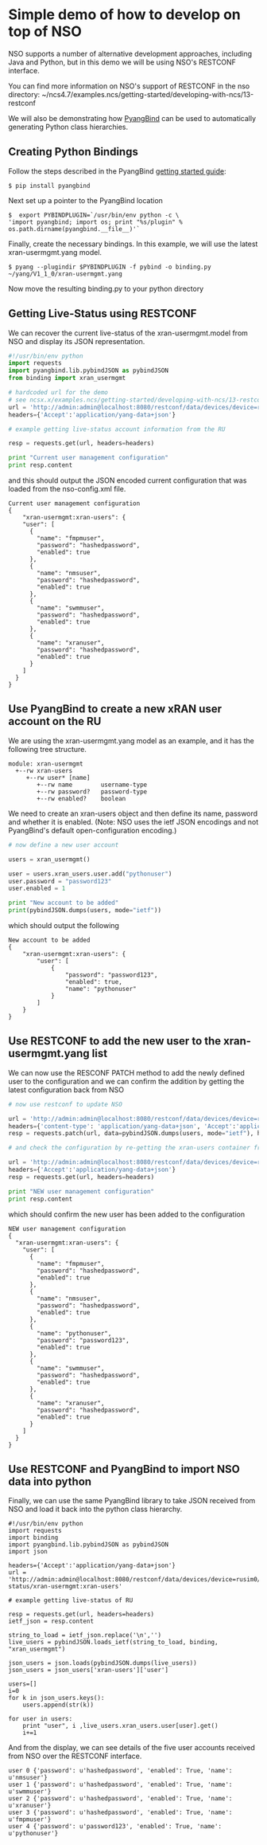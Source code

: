 # Simple demo of how to develop on top of NSO

NSO supports a number of alternative development approaches, including Java and Python, but in this demo we will be using NSO's RESTCONF interface.

You can find more information on NSO's support of RESTCONF in the nso directory:
~/ncs4.7/examples.ncs/getting-started/developing-with-ncs/13-restconf

We will also be demonstrating how [PyangBind](http://pynms.io/pyangbind/) can be used to automatically generating Python class hierarchies.

## Creating  Python Bindings

Follow the steps described in the PyangBind [getting started guide](http://pynms.io/pyangbind/getting_started/):


    $ pip install pyangbind

Next set up a pointer to the PyangBind location

    $  export PYBINDPLUGIN=`/usr/bin/env python -c \
    'import pyangbind; import os; print "%s/plugin" % os.path.dirname(pyangbind.__file__)'`

Finally, create the necessary bindings. In this example, we will use the latest xran-usermgmt.yang model.

    $ pyang --plugindir $PYBINDPLUGIN -f pybind -o binding.py ~/yang/V1_1_0/xran-usermgmt.yang

Now move the resulting binding.py to your python directory

## Getting Live-Status using RESTCONF

We can recover the current live-status of the xran-usermgmt.model from NSO and display its JSON representation.

``` python
#!/usr/bin/env python  
import requests  
import pyangbind.lib.pybindJSON as pybindJSON  
from binding import xran_usermgmt  

# hardcoded url for the demo  
# see ncsx.x/examples.ncs/getting-started/developing-with-ncs/13-restconf for more information  
url = 'http://admin:admin@localhost:8080/restconf/data/devices/device=rusim0/live-status/xran-usermgmt:xran-users'  
headers={'Accept':'application/yang-data+json'}  

# example getting live-status account information from the RU  

resp = requests.get(url, headers=headers)  

print "Current user management configuration"  
print resp.content
```

and this should output the JSON encoded current configuration that was loaded from the nso-config.xml file.

    Current user management configuration
    {
        "xran-usermgmt:xran-users": {
        "user": [
          {
            "name": "fmpmuser",
            "password": "hashedpassword",
            "enabled": true
          },
          {
            "name": "nmsuser",
            "password": "hashedpassword",
            "enabled": true
          },
          {
            "name": "swmmuser",
            "password": "hashedpassword",
            "enabled": true
          },
          {
            "name": "xranuser",
            "password": "hashedpassword",
            "enabled": true
          }
        ]
      }
    }

## Use PyangBind to create a new xRAN user account on the RU

We are using the xran-usermgmt.yang model as an example, and it has the following tree structure.

    module: xran-usermgmt
      +--rw xran-users
         +--rw user* [name]
            +--rw name        username-type
            +--rw password?   password-type
            +--rw enabled?    boolean

We need to create an xran-users object and then define its name, password and whether it is enabled. (Note: NSO uses the ietf JSON encodings and not PyangBind's default open-configuration encoding.)


``` python
# now define a new user account  

users = xran_usermgmt()  

user = users.xran_users.user.add("pythonuser")  
user.password = "password123"  
user.enabled = 1  

print "New account to be added"  
print(pybindJSON.dumps(users, mode="ietf"))
```

which should output the following

    New account to be added
    {
        "xran-usermgmt:xran-users": {
            "user": [
                {
                    "password": "password123",
                    "enabled": true,
                    "name": "pythonuser"
                }
            ]
        }
    }

## Use RESTCONF to add the new user to the xran-usermgmt.yang list

We can now use the RESCONF PATCH method to add the newly defined user to the configuration and we can confirm the addition by getting the latest configuration back from NSO

``` python
# now use restconf to update NSO  

url = 'http://admin:admin@localhost:8080/restconf/data/devices/device=rusim0/config/xran-usermgmt:xran-users'  
headers={'content-type': 'application/yang-data+json', 'Accept':'application/yang-data+json'}  
resp = requests.patch(url, data=pybindJSON.dumps(users, mode="ietf"), headers=headers)  

# and check the configuration by re-getting the xran-users container from NSO

url = 'http://admin:admin@localhost:8080/restconf/data/devices/device=rusim0/live-status/xran-usermgmt:xran-users'  
headers={'Accept':'application/yang-data+json'}  
resp = requests.get(url, headers=headers)  

print "NEW user management configuration"  
print resp.content
```

which should confirm the new user has been added to the configuration

    NEW user management configuration
    {
      "xran-usermgmt:xran-users": {
        "user": [
          {
            "name": "fmpmuser",
            "password": "hashedpassword",
            "enabled": true
          },
          {
            "name": "nmsuser",
            "password": "hashedpassword",
            "enabled": true
          },
          {
            "name": "pythonuser",
            "password": "password123",
            "enabled": true
          },
          {
            "name": "swmmuser",
            "password": "hashedpassword",
            "enabled": true
          },
          {
            "name": "xranuser",
            "password": "hashedpassword",
            "enabled": true
          }
        ]
      }
    }

## Use RESTCONF and PyangBind to import NSO data into python

Finally, we can use the same PyangBind library to take JSON received from NSO and load it back into the python class hierarchy.

    #!/usr/bin/env python
    import requests
    import binding
    import pyangbind.lib.pybindJSON as pybindJSON
    import json

    headers={'Accept':'application/yang-data+json'}
    url = 'http://admin:admin@localhost:8080/restconf/data/devices/device=rusim0/live-status/xran-usermgmt:xran-users'

    # example getting live-status of RU

    resp = requests.get(url, headers=headers)
    ietf_json = resp.content

    string_to_load = ietf_json.replace('\n','')
    live_users = pybindJSON.loads_ietf(string_to_load, binding, "xran_usermgmt")

    json_users = json.loads(pybindJSON.dumps(live_users))
    json_users = json_users['xran-users']['user']

    users=[]
    i=0
    for k in json_users.keys():
        users.append(str(k))

    for user in users:
        print "user", i ,live_users.xran_users.user[user].get()
        i+=1

And from the display, we can see details of the five user accounts received from NSO over the RESTCONF interface.

    user 0 {'password': u'hashedpassword', 'enabled': True, 'name': u'nmsuser'}
    user 1 {'password': u'hashedpassword', 'enabled': True, 'name': u'swmmuser'}
    user 2 {'password': u'hashedpassword', 'enabled': True, 'name': u'xranuser'}
    user 3 {'password': u'hashedpassword', 'enabled': True, 'name': u'fmpmuser'}
    user 4 {'password': u'password123', 'enabled': True, 'name': u'pythonuser'}
